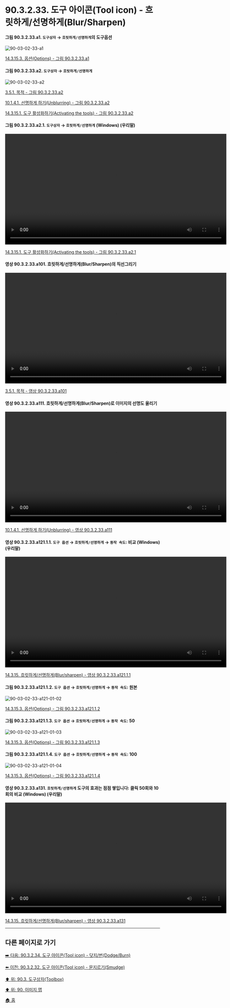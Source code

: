 # 90.3.2.33. 도구 아이콘(Tool icon) - 흐릿하게/선명하게(Blur/Sharpen)

<a id="90-03-02-33-a1"></a>

#### 그림 90.3.2.33.a1. `도구상자` → `흐릿하게/선명하게`의 도구옵션
![90-03-02-33-a1](https://github.com/wonder13662/gimp/assets/15767104/1bdb3e8c-85fc-4522-b84d-37609ce03dae)

[14.3.15.3. 옵션(Options) - 그림 90.3.2.33.a1](./14-03-15-03-options.md#90-03-02-33-a1)

<a id="90-03-02-33-a2"></a>

#### 그림 90.3.2.33.a2. `도구상자` → `흐릿하게/선명하게`
![90-03-02-33-a2](https://github.com/wonder13662/gimp/assets/15767104/b0a3539c-e757-40c6-b3a8-66e730e743ce)

[3.5.1. 목적 - 그림 90.3.2.33.a2](./03-05-01-intention.md#90-03-02-33-a2)

[10.1.4.1. 선명하게 하기(Unblurring) - 그림 90.3.2.33.a2](./10-01-04-01-unblurring.md#90-03-02-33-a2)

[14.3.15.1. 도구 활성화하기(Activating the tools) - 그림 90.3.2.33.a2](./14-03-15-01-activating_the_tool.md#90-03-02-33-a2)

<a id="90-03-02-33-a2-01"></a>

#### 그림 90.3.2.33.a2.1. `도구상자` → `흐릿하게/선명하게` (Windows) (우리말)
<video controls="controls" width="720" src="https://github.com/wonder13662/gimp/assets/15767104/c8307913-5593-446e-bc1a-3cb8a573bdb5"></video>

[14.3.15.1. 도구 활성화하기(Activating the tools) - 그림 90.3.2.33.a2.1](./14-03-15-01-activating_the_tool.md#90-03-02-33-a2-01)

<a id="90-03-02-33-a101"></a>

#### 영상 90.3.2.33.a101. 흐릿하게/선명하게(Blur/Sharpen)의 직선그리기
<video controls="controls" width="720" environment="MacOS:Sonoma 14.2.1 GIMP 2.10.36" src="https://github.com/wonder13662/gimp/assets/15767104/8a426c59-834c-48cd-b3ac-2892d6c9ea64"></video>

[3.5.1. 목적 - 영상 90.3.2.33.a101](./03-05-01-intention.md#90-03-02-33-a101)

<a id="90-03-02-33-a111"></a>

#### 영상 90.3.2.33.a111. 흐릿하게/선명하게(Blur/Sharpen)로 이미지의 선명도 올리기
<video controls="controls" width="720" src="https://github.com/wonder13662/gimp/assets/15767104/82df94fb-425d-491a-a6e8-a997bb566094"></video>

[10.1.4.1. 선명하게 하기(Unblurring) - 영상 90.3.2.33.a111](./10-01-04-01-unblurring.md#90-03-02-33-a111)

<a id="90-03-02-33-a121-01-01"></a>

#### 영상 90.3.2.33.a121.1.1. `도구 옵션` → `흐릿하게/선명하게` → `동작 속도`: 비교 (Windows) (우리말)
<video controls="controls" width="720" src="https://github.com/wonder13662/gimp/assets/15767104/fdf77960-2e80-4fa9-b7e2-1fe73b3e8b24"></video>

[14.3.15. 흐릿하게/선명하게(Blur/sharpen) - 영상 90.3.2.33.a121.1.1](./14-03-15-00-blur-sharpen.md#90-03-02-33-a121-01-01)

<a id="90-03-02-33-a121-01-02"></a>

#### 그림 90.3.2.33.a121.1.2. `도구 옵션` → `흐릿하게/선명하게` → `동작 속도`: 원본
![90-03-02-33-a121-01-02](https://github.com/wonder13662/gimp/assets/15767104/7e54198b-601d-4d79-a174-47f73fb96f4b)

[14.3.15.3. 옵션(Options) - 그림 90.3.2.33.a121.1.2](./90-03-02-33-blur_sharpen.md#90-03-02-33-a121-01-02)

<a id="90-03-02-33-a121-01-03"></a>

#### 그림 90.3.2.33.a121.1.3. `도구 옵션` → `흐릿하게/선명하게` → `동작 속도`: 50
![90-03-02-33-a121-01-03](https://github.com/wonder13662/gimp/assets/15767104/2a02f73b-f079-4173-9509-bf3582637634)

[14.3.15.3. 옵션(Options) - 그림 90.3.2.33.a121.1.3](./90-03-02-33-blur_sharpen.md#90-03-02-33-a121-01-03)

<a id="90-03-02-33-a121-01-04"></a>

#### 그림 90.3.2.33.a121.1.4. `도구 옵션` → `흐릿하게/선명하게` → `동작 속도`: 100
![90-03-02-33-a121-01-04](https://github.com/wonder13662/gimp/assets/15767104/7f043130-200f-4400-bbb4-6929564a80df)

[14.3.15.3. 옵션(Options) - 그림 90.3.2.33.a121.1.4](./90-03-02-33-blur_sharpen.md#90-03-02-33-a121-01-04)

<a id="90-03-02-33-a131"></a>

#### 영상 90.3.2.33.a131. `흐릿하게/선명하게` 도구의 효과는 점점 쌓입니다: 클릭 50회와 10회의 비교 (Windows) (우리말)
<video controls="controls" width="720" src="https://github.com/wonder13662/gimp/assets/15767104/f668e6ee-17cb-4eed-af00-8b0876382653"></video>

[14.3.15. 흐릿하게/선명하게(Blur/sharpen) - 영상 90.3.2.33.a131](./14-03-15-00-blur-sharpen.md#90-03-02-33-a131)

***

## 다른 페이지로 가기

[➡️ 다음: 90.3.2.34. 도구 아이콘(Tool icon) - 닷지/번(Dodge/Burn)](./90-03-02-34-dodge_burn.md)

[⬅️ 이전: 90.3.2.32. 도구 아이콘(Tool icon) - 문지르기(Smudge)](./90-03-02-32-smudge.md)

[⬆️ 위: 90.3. 도구상자(Toolbox)](./90-03-00-toolbox.md)

[⬆️ 위: 90. 이미지 맵](./90-00-image-map.md)

[🏠 홈](./00-home.md)
